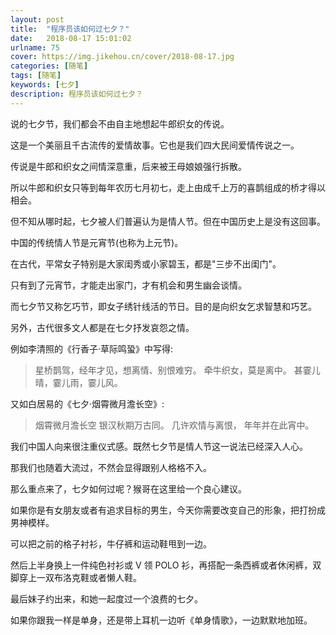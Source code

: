 ```yaml
---
layout: post
title:  "程序员该如何过七夕？"
date:   2018-08-17 15:01:02
urlname: 75
cover: https://img.jikehou.cn/cover/2018-08-17.jpg
categories: [随笔]
tags: [随笔]
keywords: [七夕]
description: 程序员该如何过七夕？
---
```

说的七夕节，我们都会不由自主地想起牛郎织女的传说。

这是一个美丽且千古流传的爱情故事。它也是我们四大民间爱情传说之一。

传说是牛郎和织女之间情深意重，后来被王母娘娘强行拆散。

所以牛郎和织女只等到每年农历七月初七，走上由成千上万的喜鹊组成的桥才得以相会。
<!-- more -->
但不知从哪时起，七夕被人们普遍认为是情人节。但在中国历史上是没有这回事。

中国的传统情人节是元宵节(也称为上元节)。

在古代，平常女子特别是大家闺秀或小家碧玉，都是"三步不出闺门"。

只有到了元宵节，才能走出家门，才有机会和男生幽会谈情。

而七夕节又称乞巧节，即女子绣针线活的节日。目的是向织女乞求智慧和巧艺。

另外，古代很多文人都是在七夕抒发哀怨之情。

例如李清照的《行香子·草际鸣蛩》中写得:

> 星桥鹊驾，经年才见，想离情、别恨难穷。
> 牵牛织女，莫是离中。
> 甚霎儿晴，霎儿雨，霎儿风。


又如白居易的《七夕·烟霄微月澹长空》:
> 烟霄微月澹长空
> 银汉秋期万古同。
> 几许欢情与离恨，
> 年年并在此宵中。

我们中国人向来很注重仪式感。既然七夕节是情人节这一说法已经深入人心。

那我们也随着大流过，不然会显得跟别人格格不入。

那么重点来了，七夕如何过呢？猴哥在这里给一个良心建议。

如果你是有女朋友或者有追求目标的男生，今天你需要改变自己的形象，把打扮成男神模样。

可以把之前的格子衬衫，牛仔裤和运动鞋甩到一边。

然后上半身换上一件纯色衬衫或 V 领 POLO 衫，再搭配一条西裤或者休闲裤，双脚穿上一双布洛克鞋或者懒人鞋。

最后妹子约出来，和她一起度过一个浪费的七夕。

如果你跟我一样是单身，还是带上耳机一边听《单身情歌》，一边默默地加班。


